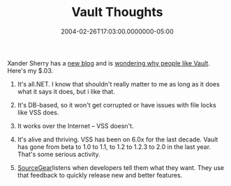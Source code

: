 ﻿---
title: Vault Thoughts
date: "2004-02-26T17:03:00.0000000-05:00"
description: Xander Sherry has a new blog and is [wondering why people like
featuredImage: img/vault-thoughts-featured.png
---

Xander Sherry has a [new blog](http://aspadvice.com/blogs/xsherry) and is [wondering why people like Vault](http://aspadvice.com/blogs/xsherry/archive/2004/02/26/2150.aspx). Here's my $.03.

1) It's all.NET. I know that shouldn't really matter to me as long as it does what it says it does, but i like that.

2) It's DB-based, so it won't get corrupted or have issues with file locks like VSS does.

3) It works over the Internet – VSS doesn't.

4) It's alive and thriving. VSS has been on 6.0x for the last decade. Vault has gone from beta to 1.0 to 1.1, to 1.2 to 1.2.3 to 2.0 in the last year. That's some serious activity.

5) [SourceGear](http://www.sourcegear.com/)listens when developers tell them what they want. They use that feedback to quickly release new and better features.

